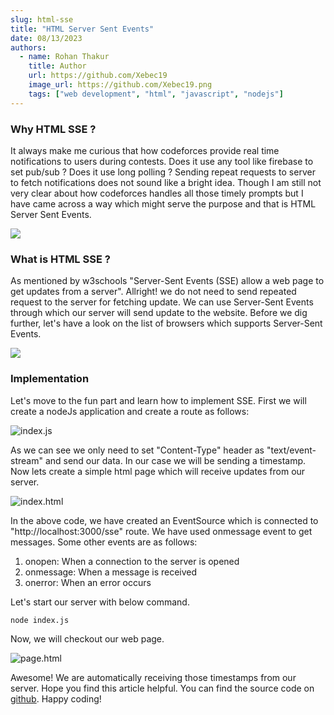 ```yaml
---
slug: html-sse
title: "HTML Server Sent Events"
date: 08/13/2023
authors:
  - name: Rohan Thakur
    title: Author
    url: https://github.com/Xebec19
    image_url: https://github.com/Xebec19.png
    tags: ["web development", "html", "javascript", "nodejs"]
---
```


### Why HTML SSE ?

It always make me curious that how codeforces provide real time notifications to users during contests. Does it use any tool like firebase to set pub/sub ? Does it use long polling ? Sending repeat requests to server to fetch notifications does not sound like a bright idea. Though I am still not very clear about how codeforces handles all those timely prompts but I have came across a way which might serve the purpose and that is HTML Server Sent Events.

![](/img/volodymyr-hryshchenko-V5vqWC9gyEU-unsplash.jpg)

### What is HTML SSE ?

As mentioned by w3schools "Server-Sent Events (SSE) allow a web page to get updates from a server". Allright! we do not need to send repeated request to the server for fetching update. We can use Server-Sent Events through which our server will send update to the website. Before we dig further, let's have a look on the list of browsers which supports Server-Sent Events.

![](/img/can-i-use-html-sse.png)

### Implementation

Let's move to the fun part and learn how to implement SSE. First we will create a nodeJs application and create a route as follows:

![index.js](/img/route.png)

As we can see we only need to set "Content-Type" header as "text/event-stream" and send our data. In our case we will be sending a timestamp. Now lets create a simple html page which will receive updates from our server.

![index.html](/img/sse-1.png)

In the above code, we have created an EventSource which is connected to "http://localhost:3000/sse" route. We have used onmessage event to get messages. Some other events are as follows:

1. onopen: When a connection to the server is opened
2. onmessage: When a message is received
3. onerror: When an error occurs

Let's start our server with below command.

```
node index.js
```

Now, we will checkout our web page.

![page.html](/img/sse-final.gif)

Awesome! We are automatically receiving those timestamps from our server. Hope you find this article helpful. You can find the source code on [github](https://github.com/Xebec19/html-sse). Happy coding!
